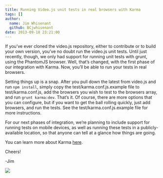 ```yaml
---
title: Running Video.js unit tests in real browsers with Karma
tags: []
author:
  name: Jim Whisenant
  github: BCjwhisenant
date: 2013-09-18 23:21:00
---
```


If you’ve ever cloned the video.js repository, either to contribute or to build your own version, you’ve no doubt run the video.js unit tests. Until just recently, though, we only had support for running unit tests with grunt, using the PhantomJS browser. Well, that’s changed, with the first phase of our integration with Karma. Now, you’ll be able to run your tests in real browsers.

Setting things up is a snap. After you pull down the latest from video.js and run `npm install`, simply copy the test/karma.conf.js.example file to test/karma.conf.js, add the browsers you wish to test to the browsers array, and run `grunt karma:dev`. That’s it. Of course, there are more options that you can configure, but if you want to get the ball rolling quickly, just add browsers, and run the tests. See the test/karma.conf.js.example file for more  instructions.

For our next phases of integration, we’re planning to include support for running tests on mobile devices, as well as running these  tests in a publicly-available location, so that anyone can tell at a glance how things are going.

You can learn more about Karma [here](https://npmjs.org/package/karma).

Cheers!

-Jim

![](http://feeds.feedburner.com/~r/video-js/~4/Iv1mc-5p_Og)
